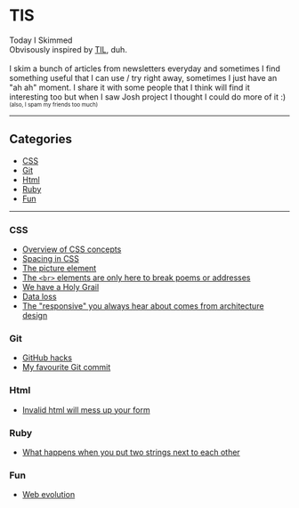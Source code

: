 # TIS
Today I Skimmed<br/>
Obvisously inspired by [TIL](https://github.com/jbranchaud/til), duh.
<br/><br/>
I skim a bunch of articles from newsletters everyday and sometimes I find something useful that I can use / try right away, sometimes I just have an "ah ah" moment. I share it with some people that I think will find it interesting too but when I saw Josh project I thought I could do more of it :) <sub><sup>(also, I spam my friends too much)</sup></sub>
<hr/>

## Categories

* [CSS](#CSS)
* [Git](#git)
* [Html](#html)
* [Ruby](#ruby)
* [Fun](#fun)

<hr/>

### CSS

- [Overview of CSS concepts](https://github.com/AJuliette/tis/blob/master/css/overview-of-css-concepts.md)
- [Spacing in CSS](https://github.com/AJuliette/tis/blob/master/css/spacing-in-css.md)
- [The picture element](https://github.com/AJuliette/tis/blob/master/css/the-picture-element.md)
- [The `<br>` elements are only here to break poems or addresses](https://github.com/AJuliette/tis/blob/master/css/the_br_elements_are_only_here_to_break_poems_or_addresses.md)
- [We have a Holy Grail](https://github.com/AJuliette/tis/blob/master/css/we-have-a-holy-grail.md)
- [Data loss](https://github.com/AJuliette/tis/blob/master/css/data-loss.md)
- [The "responsive" you always hear about comes from architecture design](https://github.com/AJuliette/tis/blob/master/css/responsive-comes-from-architecture.md)

### Git

- [GitHub hacks](https://github.com/AJuliette/tis/blob/master/git/github-hacks.md)
- [My favourite Git commit](https://github.com/AJuliette/tis/blob/master/git/my-favourite-git-commit.md)

### Html

- [Invalid html will mess up your form](https://github.com/AJuliette/tis/blob/master/html/invalid-html-will-mess-up-your-form.md)

### Ruby
- [What happens when you put two strings next to each other](https://github.com/AJuliette/tis/blob/master/ruby/what_happens_when_you_put_two_strings_next_to_each_other.md)

### Fun

- [Web evolution](https://fabianburghardt.de/webolution/)
